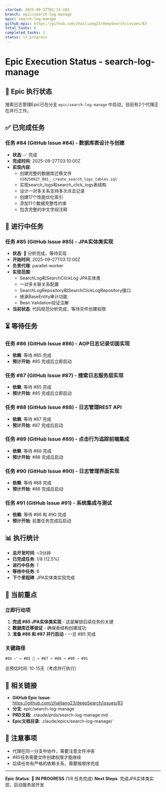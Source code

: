 ```yaml
---
started: 2025-09-27T03:13:18Z
branch: epic/search-log-manage
epic: search-log-manage
github_epic: https://github.com/zhailiang23/deepSearch/issues/83
total_tasks: 8
completed_tasks: 1
status: in_progress
---
```


# Epic Execution Status - search-log-manage

## 🚀 Epic 执行状态

搜索日志管理Epic已在分支 `epic/search-log-manage` 中启动，目前有2个代理正在并行工作。

## ✅ 已完成任务

### 任务 #84 (GitHub Issue #84) - 数据库表设计与创建
- **状态**: ✅ 完成
- **完成时间**: 2025-09-27T03:10:00Z
- **实现内容**:
  - 创建完整的数据库迁移文件 `V20250927_001__create_search_logs_tables.sql`
  - 实现search_logs和search_click_logs表结构
  - 设计一对多关系支持多次点击记录
  - 创建17个性能优化索引
  - 添加11个数据完整性约束
  - 包含完整的中文字段注释

## 🔄 进行中任务

### 任务 #85 (GitHub Issue #85) - JPA实体类实现
- **状态**: 🔄 分析完成，等待实现
- **开始时间**: 2025-09-27T03:12:00Z
- **负责代理**: parallel-worker
- **实现范围**:
  - SearchLog和SearchClickLog JPA实体类
  - 一对多关联关系配置
  - SearchLogRepository和SearchClickLogRepository接口
  - 继承BaseEntity审计功能
  - Bean Validation验证注解
- **当前状态**: 代码规范分析完成，等待文件创建权限

## ⏳ 等待任务

### 任务 #86 (GitHub Issue #86) - AOP日志记录切面实现
- **依赖**: 等待 #85 完成
- **预计开始**: #85 完成后立即启动

### 任务 #87 (GitHub Issue #87) - 搜索日志服务层实现
- **依赖**: 等待 #85 完成
- **预计开始**: #85 完成后立即启动

### 任务 #88 (GitHub Issue #88) - 日志管理REST API
- **依赖**: 等待 #87 完成
- **预计开始**: #87 完成后启动

### 任务 #89 (GitHub Issue #89) - 点击行为追踪前端集成
- **依赖**: 等待 #88 完成
- **预计开始**: #88 完成后启动

### 任务 #90 (GitHub Issue #90) - 日志管理界面实现
- **依赖**: 等待 #88 完成
- **预计开始**: #88 完成后启动

### 任务 #91 (GitHub Issue #91) - 系统集成与测试
- **依赖**: 等待 #86 和 #90 完成
- **预计开始**: 前置任务完成后启动

## 📊 执行统计

- **总开发时间**: ~3分钟
- **已完成任务**: 1/8 (12.5%)
- **进行中任务**: 1
- **等待中任务**: 6
- **下个里程碑**: JPA实体类实现完成

## 🎯 当前重点

### 立即行动项
1. **完成 #85 JPA实体类实现** - 这是解锁后续任务的关键
2. **数据库迁移验证** - 确保表结构创建成功
3. **准备 #86 和 #87 并行启动** - 一旦 #85 完成

### 关键路径
`#84 ✅ → #85 🔄 → #87 → #88 → #90 → #91`

总预估时间: 10-15天（考虑并行执行）

## 🔗 相关链接

- **GitHub Epic Issue**: https://github.com/zhailiang23/deepSearch/issues/83
- **分支**: epic/search-log-manage
- **PRD文档**: .claude/prds/search-log-manage.md
- **Epic文档目录**: .claude/epics/search-log-manage/

## 🚨 注意事项

- 代理在同一分支中协作，需要注意文件冲突
- #85任务需要文件创建权限才能继续
- 后续任务有严格的依赖关系，需要按顺序完成

---

**Epic Status**: 🚀 **IN PROGRESS** (1/8 任务完成)
**Next Steps**: 完成JPA实体类实现，启动服务层开发